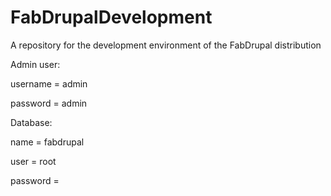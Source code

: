 FabDrupalDevelopment
====================

A repository for the development environment of the FabDrupal distribution

Admin user: 

username = admin

password = admin


Database:

name = fabdrupal

user = root

password = 
